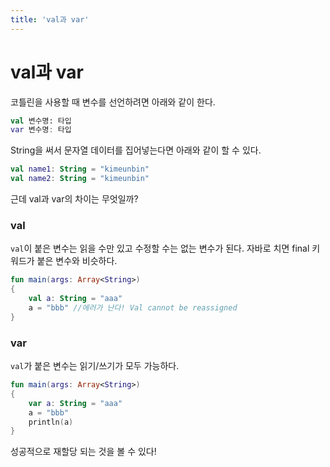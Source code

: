 ```yaml
---
title: 'val과 var'
---
```

# val과 var

코틀린을 사용할 때 변수를 선언하려면 아래와 같이 한다.

```kotlin
val 변수명: 타입
var 변수명: 타입
```

String을 써서 문자열 데이터를 집어넣는다면 아래와 같이 할 수 있다.

```kotlin
val name1: String = "kimeunbin"
val name2: String = "kimeunbin"
```

근데 val과 var의 차이는 무엇일까?

### val

`val`이 붙은 변수는 읽을 수만 있고 수정할 수는 없는 변수가 된다. 자바로 치면 final 키워드가 붙은 변수와 비슷하다.

```kotlin
fun main(args: Array<String>)
{
    val a: String = "aaa"
    a = "bbb" //에러가 난다! Val cannot be reassigned
}
```

### var

`val`가 붙은 변수는 읽기/쓰기가 모두 가능하다. 

```kotlin
fun main(args: Array<String>)
{
    var a: String = "aaa"
    a = "bbb"
    println(a)
}
```

성공적으로 재할당 되는 것을 볼 수 있다!